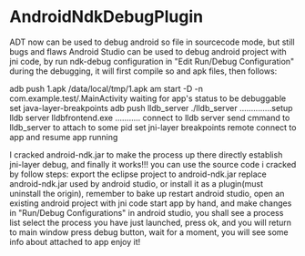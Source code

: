 # AndroidNdkDebugPlugin

ADT now can be used to debug android so file in sourcecode mode, but still bugs and flaws
Android Studio can be used to debug android project with jni code, by run ndk-debug configuration in "Edit Run/Debug Configuration"
during the debugging, it will first compile so and apk files, then follows:

  adb push 1.apk /data/local/tmp/1.apk
  am start -D -n com.example.test/.MainActivity
  waiting for app's status to be debuggable
  set java-layer-breakpoints
  adb push lldb_server 
  ./lldb_server ..............setup lldb server
  lldbfrontend.exe ........... connect to lldb server
  send cmmand to lldb_server to attach to some pid
  set jni-layer breakpoints 
  remote connect to app and resume app running

I cracked android-ndk.jar to make the process up there directly establish jni-layer debug, and finally it works!!!
you can use the source code i cracked by follow steps:
  export the eclipse project to android-ndk.jar
  replace android-ndk.jar used by android studio, or install it as a plugin(must uninstall the origin), remember to bake up
  restart android studio, open an existing android project with jni code
  start app by hand, and make changes in "Run/Debug Configurations" in android studio, you shall see a process list
  select the process you have just launched, press ok, and you will return to main window
  press debug button, wait for a moment, you will see some info about attached to app
  enjoy it!
